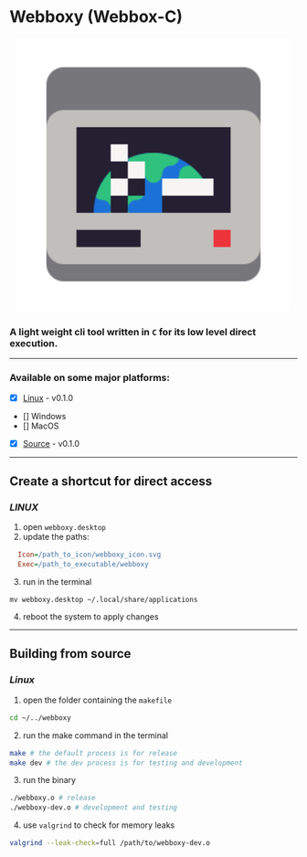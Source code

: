 # Webboxy (Webbox-C)

<p align="center"><img src="https://raw.githubusercontent.com/ionutrogojan/webbox/8f35d08f14740561eeb43aa785575d9928cff137/icon/webbox_icon.svg" width="480px"/></p>

### A light weight cli tool written in `C` for its low level direct execution.

---

### Available on some major platforms:

- [x] [Linux](https://github.com/ionutrogojan/webboxy/releases/tag/0.1.0) - v0.1.0
- [] Windows
- [] MacOS
- [x] [Source]() - v0.1.0

---

## Create a shortcut for direct access

### *LINUX*
1. open `webboxy.desktop`
2. update the paths:
```ini
  Icon=/path_to_icon/webboxy_icon.svg
  Exec=/path_to_executable/webboxy
```
3. run in the terminal 
```
mv webboxy.desktop ~/.local/share/applications
```
4. reboot the system to apply changes

---

## Building from source

### *Linux*
1. open the folder containing the `makefile`
```sh
cd ~/../webboxy
```
2. run the make command in the terminal
```sh
make # the default process is for release
make dev # the dev process is for testing and development
```
3. run the binary
```sh
./webboxy.o # release
./webboxy-dev.o # development and testing
```
4. use `valgrind` to check for memory leaks
```sh
valgrind --leak-check=full /path/to/webboxy-dev.o
```